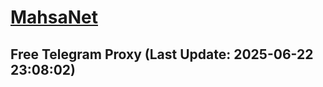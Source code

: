 
# [MahsaNet](https://t.me/mahsa_net)
## Free Telegram Proxy (Last Update: 2025-06-22 23:08:02)

    